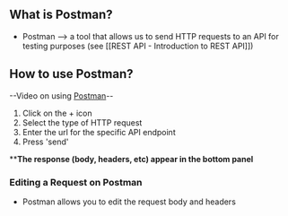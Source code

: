 ## What is Postman?
* Postman --> a tool that allows us to send HTTP requests to an API for testing purposes (see [[REST API - Introduction to REST API]])

## How to use Postman?
--Video on using [Postman](https://www.youtube.com/watch?v=_Rf2l4B61OU)--
1) Click on the + icon 
2) Select the type of HTTP request
3) Enter the url for the specific API endpoint
4) Press 'send'

******The response (body, headers, etc) appear in the bottom panel****

### Editing a Request on Postman
* Postman allows you to edit the request body and headers
